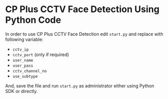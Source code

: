 # CP Plus CCTV Face Detection Using Python Code
In order to use CP Plus CCTV Face Detection edit `start.py` and replace with following variable:
* `cctv_ip`
* `cctv_port` (only if required)
* `user_name`
* `user_pass`
* `cctv_channel_no`
* `use_subtype`

And, save the file and run  `start.py` as administrator either using Python SDK or directly. 

